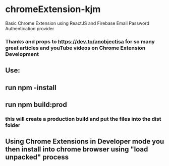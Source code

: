 # chromeExtension-kjm
Basic Chrome Extension using ReactJS and Firebase Email Password Authentication provider


### Thanks and props to https://dev.to/anobjectisa for so many great articles and youTube videos on Chrome Extension Development


## Use:
##    run  npm -install
##    run npm build:prod  
### this will create a production build and put the files into the dist folder

##    Using Chrome Extensions in Developer mode you then install into chrome browser using "load unpacked" process

